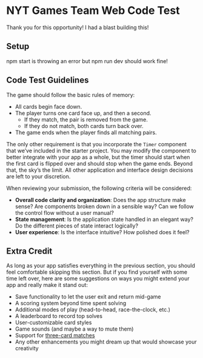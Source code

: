 # NYT Games Team Web Code Test

Thank you for this opportunity! I had a blast building this!


## Setup
npm start is throwing an error but npm run dev should work fine!


## Code Test Guidelines
The game should follow the basic rules of memory:
* All cards begin face down.
* The player turns one card face up, and then a second.
  * If they match, the pair is removed from the game.
  * If they do not match, both cards turn back over.
* The game ends when the player finds all matching pairs.

The only other requirement is that you incorporate the `Timer` component that we’ve included in the starter project. You may modify the component to better integrate with your app as a whole, but the timer should start when the first card is flipped over and should stop when the game ends. Beyond that, the sky’s the limit. All other application and interface design decisions are left to your discretion.

When reviewing your submission, the following criteria will be considered:
- **Overall code clarity and organization**: Does the app structure make sense? Are components broken down in a sensible way? Can we follow the control flow without a user manual?
- **State management**: Is the application state handled in an elegant way? Do the different pieces of state interact logically?
- **User experience**: Is the interface intuitive? How polished does it feel?

## Extra Credit
As long as your app satisfies everything in the previous section, you should feel comfortable skipping this section. But if you find yourself with some time left over, here are some suggestions on ways you might extend your app and really make it stand out:
- Save functionality to let the user exit and return mid-game
- A scoring system beyond time spent solving
- Additional modes of play (head-to-head, race-the-clock, etc.)
- A leaderboard to record top solves
- User-customizable card styles
- Game sounds (and maybe a way to mute them)
- Support for [three-card matches](https://web-code-test-dot-nyt-games-prd.appspot.com/triples.json)
- Any other enhancements you might dream up that would showcase your creativity
